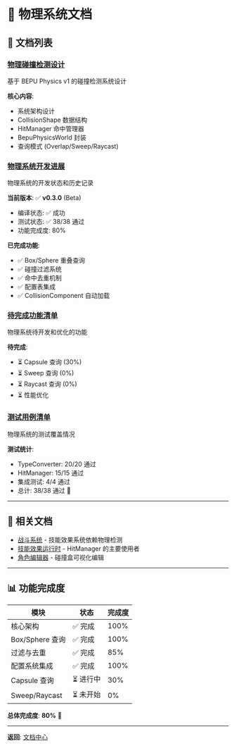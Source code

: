# 🎯 物理系统文档

## 📖 文档列表

### [物理碰撞检测设计](Physics-Design%20物理碰撞检测设计.md)
基于 BEPU Physics v1 的碰撞检测系统设计

**核心内容**:
- 系统架构设计
- CollisionShape 数据结构
- HitManager 命中管理器
- BepuPhysicsWorld 封装
- 查询模式 (Overlap/Sweep/Raycast)

### [物理系统开发进展](Physics-Progress%20物理系统开发进展.md)
物理系统的开发状态和历史记录

**当前版本**: ✅ **v0.3.0** (Beta)
- 编译状态: ✅ 成功
- 测试状态: ✅ 38/38 通过
- 功能完成度: 80%

**已完成功能**:
- ✅ Box/Sphere 重叠查询
- ✅ 碰撞过滤系统
- ✅ 命中去重机制
- ✅ 配置表集成
- ✅ CollisionComponent 自动加载

### [待完成功能清单](Todo-List%20待完成功能清单.md)
物理系统待开发和优化的功能

**待完成**:
- ⏳ Capsule 查询 (30%)
- ⏳ Sweep 查询 (0%)
- ⏳ Raycast 查询 (0%)
- ⏳ 性能优化

### [测试用例清单](Test-Cases%20测试用例清单.md)
物理系统的测试覆盖情况

**测试统计**:
- TypeConverter: 20/20 通过
- HitManager: 15/15 通过
- 集成测试: 4/4 通过
- 总计: 38/38 通过 🎉

---

## 🔗 相关文档

- [战斗系统](../02-CombatSystem%20战斗系统/) - 技能效果系统依赖物理检测
- [技能效果运行时](../02-CombatSystem%20战斗系统/Skill-Effect-Runtime%20技能效果运行时.md) - HitManager 的主要使用者
- [角色编辑器](../04-EditorTools%20编辑器工具/) - 碰撞盒可视化编辑

---

## 📊 功能完成度

| 模块 | 状态 | 完成度 |
|------|------|--------|
| 核心架构 | ✅ 完成 | 100% |
| Box/Sphere 查询 | ✅ 完成 | 100% |
| 过滤与去重 | ✅ 完成 | 85% |
| 配置系统集成 | ✅ 完成 | 100% |
| Capsule 查询 | ⏳ 进行中 | 30% |
| Sweep/Raycast | ⏳ 未开始 | 0% |

**总体完成度**: **80%** 🎯

---

**返回**: [文档中心](../README.md)

